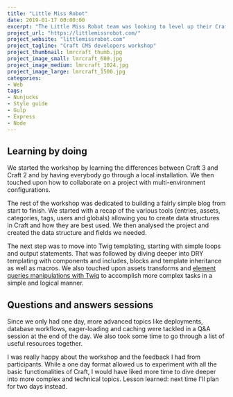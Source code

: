 ```yaml
---
title: "Little Miss Robot"
date: 2019-01-17 00:00:00
excerpt: "The Little Miss Robot team was looking to level up their Craft CMS development chops. I gave a one day hands-on workshop to a bunch of their developers."
project_url: "https://littlemissrobot.com/"
project_website: "littlemissrobot.com"
project_tagline: "Craft CMS developers workshop"
project_thumbnail: lmrcraft_thumb.jpg
project_image_small: lmrcraft_600.jpg
project_image_medium: lmrcraft_1024.jpg
project_image_large: lmrcraft_1500.jpg
categories:
- Web
tags:
- Nunjucks
- Style guide
- Gulp
- Express
- Node
---
```


## Learning by doing

We started the workshop by learning the differences between Craft 3 and Craft 2 and by having everybody go through a local installation. We then touched upon how to collaborate on a project with multi-environment configurations.

The rest of the workshop was dedicated to building a fairly simple blog from start to finish. We started with a recap of the various tools (entries, assets, categories, tags, users and globals) allowing you to create data structures in Craft and how they are best used. We then analysed the project and created the data structure and fields we needed.

The next step was to move into Twig templating, starting with simple loops and output statements. That was followed by diving deeper into DRY templating with components and includes, blocks and template inheritance as well as macros. We also touched upon assets transforms and [element queries manipulations with Twig](https://www.webstoemp.com/blog/manipulating-craft-elementcriteriamodel-with-twig/?ref=bestwebsite.gallery) to accomplish more complex tasks in a simple and logical manner.

## Questions and answers sessions

Since we only had one day, more advanced topics like deployments, database workflows, eager-loading and caching were tackled in a Q&A session at the end of the day. We also took some time to go through a list of useful resources together.

I was really happy about the workshop and the feedback I had from participants. While a one day format allowed us to experiment with all the basic functionalities of Craft, I would have liked more time to dive deeper into more complex and technical topics. Lesson learned: next time I'll plan for two days instead.
